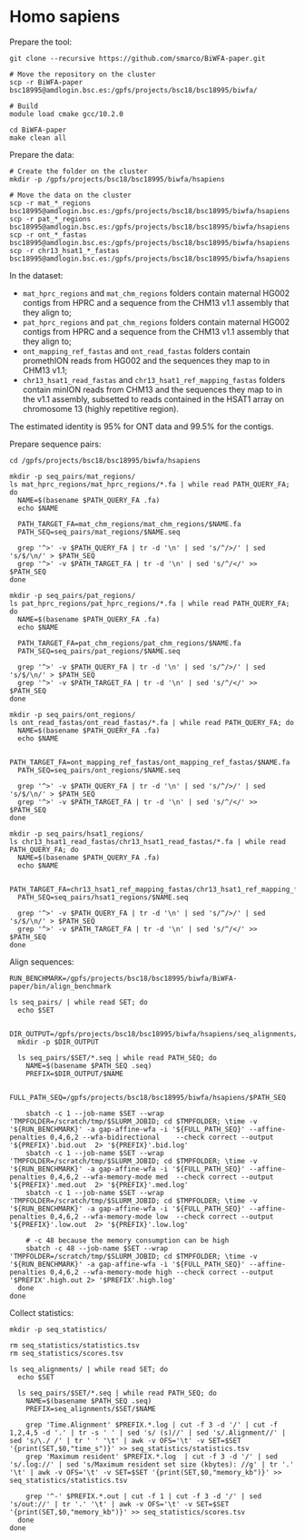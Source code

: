 # Homo sapiens

Prepare the tool:

```shell
git clone --recursive https://github.com/smarco/BiWFA-paper.git

# Move the repository on the cluster
scp -r BiWFA-paper bsc18995@amdlogin.bsc.es:/gpfs/projects/bsc18/bsc18995/biwfa/

# Build
module load cmake gcc/10.2.0

cd BiWFA-paper
make clean all
```

Prepare the data:

```shell
# Create the folder on the cluster
mkdir -p /gpfs/projects/bsc18/bsc18995/biwfa/hsapiens

# Move the data on the cluster
scp -r mat_*_regions bsc18995@amdlogin.bsc.es:/gpfs/projects/bsc18/bsc18995/biwfa/hsapiens
scp -r pat_*_regions bsc18995@amdlogin.bsc.es:/gpfs/projects/bsc18/bsc18995/biwfa/hsapiens
scp -r ont_*_fastas bsc18995@amdlogin.bsc.es:/gpfs/projects/bsc18/bsc18995/biwfa/hsapiens
scp -r chr13_hsat1_*_fastas bsc18995@amdlogin.bsc.es:/gpfs/projects/bsc18/bsc18995/biwfa/hsapiens
```

In the dataset:
- `mat_hprc_regions` and `mat_chm_regions` folders contain maternal HG002 contigs from HPRC and a sequence from the 
CHM13 v1.1 assembly that they align to;
- `pat_hprc_regions` and `pat_chm_regions` folders contain maternal HG002 contigs from HPRC and a sequence from the 
CHM13 v1.1 assembly that they align to;
- `ont_mapping_ref_fastas` and `ont_read_fastas` folders contain promethION reads from HG002 and the sequences they map 
to in CHM13 v1.1;
- `chr13_hsat1_read_fastas` and `chr13_hsat1_ref_mapping_fastas` folders contain minION reads from CHM13 and the sequences 
they map to in the v1.1 assembly, subsetted to reads contained in the HSAT1 array on chromosome 13 (highly repetitive region).

The estimated identity is 95% for ONT data and 99.5% for the contigs.

Prepare sequence pairs:

```shell
cd /gpfs/projects/bsc18/bsc18995/biwfa/hsapiens

mkdir -p seq_pairs/mat_regions/
ls mat_hprc_regions/mat_hprc_regions/*.fa | while read PATH_QUERY_FA; do
  NAME=$(basename $PATH_QUERY_FA .fa)
  echo $NAME
  
  PATH_TARGET_FA=mat_chm_regions/mat_chm_regions/$NAME.fa
  PATH_SEQ=seq_pairs/mat_regions/$NAME.seq

  grep '^>' -v $PATH_QUERY_FA | tr -d '\n' | sed 's/^/>/' | sed 's/$/\n/' > $PATH_SEQ
  grep '^>' -v $PATH_TARGET_FA | tr -d '\n' | sed 's/^/</' >> $PATH_SEQ
done

mkdir -p seq_pairs/pat_regions/
ls pat_hprc_regions/pat_hprc_regions/*.fa | while read PATH_QUERY_FA; do
  NAME=$(basename $PATH_QUERY_FA .fa)
  echo $NAME
  
  PATH_TARGET_FA=pat_chm_regions/pat_chm_regions/$NAME.fa
  PATH_SEQ=seq_pairs/pat_regions/$NAME.seq

  grep '^>' -v $PATH_QUERY_FA | tr -d '\n' | sed 's/^/>/' | sed 's/$/\n/' > $PATH_SEQ
  grep '^>' -v $PATH_TARGET_FA | tr -d '\n' | sed 's/^/</' >> $PATH_SEQ
done

mkdir -p seq_pairs/ont_regions/
ls ont_read_fastas/ont_read_fastas/*.fa | while read PATH_QUERY_FA; do
  NAME=$(basename $PATH_QUERY_FA .fa)
  echo $NAME
  
  PATH_TARGET_FA=ont_mapping_ref_fastas/ont_mapping_ref_fastas/$NAME.fa
  PATH_SEQ=seq_pairs/ont_regions/$NAME.seq

  grep '^>' -v $PATH_QUERY_FA | tr -d '\n' | sed 's/^/>/' | sed 's/$/\n/' > $PATH_SEQ
  grep '^>' -v $PATH_TARGET_FA | tr -d '\n' | sed 's/^/</' >> $PATH_SEQ
done

mkdir -p seq_pairs/hsat1_regions/
ls chr13_hsat1_read_fastas/chr13_hsat1_read_fastas/*.fa | while read PATH_QUERY_FA; do
  NAME=$(basename $PATH_QUERY_FA .fa)
  echo $NAME
  
  PATH_TARGET_FA=chr13_hsat1_ref_mapping_fastas/chr13_hsat1_ref_mapping_fastas/$NAME.fa
  PATH_SEQ=seq_pairs/hsat1_regions/$NAME.seq

  grep '^>' -v $PATH_QUERY_FA | tr -d '\n' | sed 's/^/>/' | sed 's/$/\n/' > $PATH_SEQ
  grep '^>' -v $PATH_TARGET_FA | tr -d '\n' | sed 's/^/</' >> $PATH_SEQ
done
```

Align sequences:

```shell
RUN_BENCHMARK=/gpfs/projects/bsc18/bsc18995/biwfa/BiWFA-paper/bin/align_benchmark

ls seq_pairs/ | while read SET; do
  echo $SET
  
  DIR_OUTPUT=/gpfs/projects/bsc18/bsc18995/biwfa/hsapiens/seq_alignments/$SET
  mkdir -p $DIR_OUTPUT
    
  ls seq_pairs/$SET/*.seq | while read PATH_SEQ; do
    NAME=$(basename $PATH_SEQ .seq)
    PREFIX=$DIR_OUTPUT/$NAME
       
    FULL_PATH_SEQ=/gpfs/projects/bsc18/bsc18995/biwfa/hsapiens/$PATH_SEQ
    
    sbatch -c 1 --job-name $SET --wrap 'TMPFOLDER=/scratch/tmp/$SLURM_JOBID; cd $TMPFOLDER; \time -v '${RUN_BENCHMARK}' -a gap-affine-wfa -i '${FULL_PATH_SEQ}' --affine-penalties 0,4,6,2 --wfa-bidirectional    --check correct --output '${PREFIX}'.bid.out  2> '${PREFIX}'.bid.log'
    sbatch -c 1 --job-name $SET --wrap 'TMPFOLDER=/scratch/tmp/$SLURM_JOBID; cd $TMPFOLDER; \time -v '${RUN_BENCHMARK}' -a gap-affine-wfa -i '${FULL_PATH_SEQ}' --affine-penalties 0,4,6,2 --wfa-memory-mode med  --check correct --output '${PREFIX}'.med.out  2> '${PREFIX}'.med.log'
    sbatch -c 1 --job-name $SET --wrap 'TMPFOLDER=/scratch/tmp/$SLURM_JOBID; cd $TMPFOLDER; \time -v '${RUN_BENCHMARK}' -a gap-affine-wfa -i '${FULL_PATH_SEQ}' --affine-penalties 0,4,6,2 --wfa-memory-mode low  --check correct --output '${PREFIX}'.low.out  2> '${PREFIX}'.low.log'
  
    # -c 48 because the memory consumption can be high
    sbatch -c 48 --job-name $SET --wrap 'TMPFOLDER=/scratch/tmp/$SLURM_JOBID; cd $TMPFOLDER; \time -v '${RUN_BENCHMARK}' -a gap-affine-wfa -i '${FULL_PATH_SEQ}' --affine-penalties 0,4,6,2 --wfa-memory-mode high --check correct --output '$PREFIX'.high.out 2> '$PREFIX'.high.log'
  done
done
```

Collect statistics:

```shell
mkdir -p seq_statistics/

rm seq_statistics/statistics.tsv
rm seq_statistics/scores.tsv

ls seq_alignments/ | while read SET; do
  echo $SET
      
  ls seq_pairs/$SET/*.seq | while read PATH_SEQ; do
    NAME=$(basename $PATH_SEQ .seq)
    PREFIX=seq_alignments/$SET/$NAME

    grep 'Time.Alignment' $PREFIX.*.log | cut -f 3 -d '/' | cut -f 1,2,4,5 -d '.' | tr -s ' ' | sed 's/ (s)//' | sed 's/.Alignment//' | sed 's/\./ /' | tr ' ' '\t' | awk -v OFS='\t' -v SET=$SET '{print(SET,$0,"time_s")}' >> seq_statistics/statistics.tsv
    grep 'Maximum resident' $PREFIX.*.log  | cut -f 3 -d '/' | sed 's/.log://' | sed 's/Maximum resident set size (kbytes): //g' | tr '.' '\t' | awk -v OFS='\t' -v SET=$SET '{print(SET,$0,"memory_kb")}' >> seq_statistics/statistics.tsv

    grep '^-' $PREFIX.*.out | cut -f 1 | cut -f 3 -d '/' | sed 's/out://' | tr '.' '\t' | awk -v OFS='\t' -v SET=$SET '{print(SET,$0,"memory_kb")}' >> seq_statistics/scores.tsv
  done
done
```
